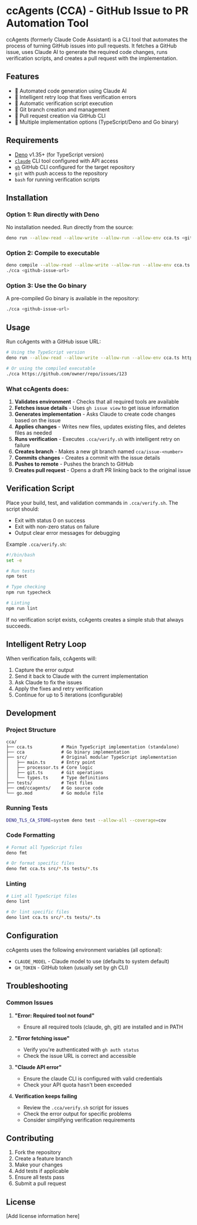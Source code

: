 # ccAgents (CCA) - GitHub Issue to PR Automation Tool

ccAgents (formerly Claude Code Assistant) is a CLI tool that automates the process of turning GitHub issues into pull requests. It fetches a GitHub issue, uses Claude AI to generate the required code changes, runs verification scripts, and creates a pull request with the implementation.

## Features

- 🤖 Automated code generation using Claude AI
- 🔄 Intelligent retry loop that fixes verification errors
- 🧪 Automatic verification script execution
- 🌿 Git branch creation and management
- 🔧 Pull request creation via GitHub CLI
- 📝 Multiple implementation options (TypeScript/Deno and Go binary)

## Requirements

- [Deno](https://deno.land/) v1.35+ (for TypeScript version)
- [`claude`](https://claude.ai) CLI tool configured with API access
- [`gh`](https://cli.github.com/) GitHub CLI configured for the target repository
- `git` with push access to the repository
- `bash` for running verification scripts

## Installation

### Option 1: Run directly with Deno

No installation needed. Run directly from the source:

```bash
deno run --allow-read --allow-write --allow-run --allow-env cca.ts <github-issue-url>
```

### Option 2: Compile to executable

```bash
deno compile --allow-read --allow-write --allow-run --allow-env cca.ts
./cca <github-issue-url>
```

### Option 3: Use the Go binary

A pre-compiled Go binary is available in the repository:

```bash
./cca <github-issue-url>
```

## Usage

Run ccAgents with a GitHub issue URL:

```bash
# Using the TypeScript version
deno run --allow-read --allow-write --allow-run --allow-env cca.ts https://github.com/owner/repo/issues/123

# Or using the compiled executable
./cca https://github.com/owner/repo/issues/123
```

### What ccAgents does:

1. **Validates environment** - Checks that all required tools are available
2. **Fetches issue details** - Uses `gh issue view` to get issue information
3. **Generates implementation** - Asks Claude to create code changes based on the issue
4. **Applies changes** - Writes new files, updates existing files, and deletes files as needed
5. **Runs verification** - Executes `.cca/verify.sh` with intelligent retry on failure
6. **Creates branch** - Makes a new git branch named `cca/issue-<number>`
7. **Commits changes** - Creates a commit with the issue details
8. **Pushes to remote** - Pushes the branch to GitHub
9. **Creates pull request** - Opens a draft PR linking back to the original issue

## Verification Script

Place your build, test, and validation commands in `.cca/verify.sh`. The script should:
- Exit with status 0 on success
- Exit with non-zero status on failure
- Output clear error messages for debugging

Example `.cca/verify.sh`:

```bash
#!/bin/bash
set -e

# Run tests
npm test

# Type checking
npm run typecheck

# Linting
npm run lint
```

If no verification script exists, ccAgents creates a simple stub that always succeeds.

## Intelligent Retry Loop

When verification fails, ccAgents will:
1. Capture the error output
2. Send it back to Claude with the current implementation
3. Ask Claude to fix the issues
4. Apply the fixes and retry verification
5. Continue for up to 5 iterations (configurable)

## Development

### Project Structure

```
cca/
├── cca.ts           # Main TypeScript implementation (standalone)
├── cca              # Go binary implementation
├── src/             # Original modular TypeScript implementation
│   ├── main.ts      # Entry point
│   ├── processor.ts # Core logic
│   ├── git.ts       # Git operations
│   └── types.ts     # Type definitions
├── tests/           # Test files
├── cmd/ccagents/    # Go source code
└── go.mod           # Go module file
```

### Running Tests

```bash
DENO_TLS_CA_STORE=system deno test --allow-all --coverage=cov
```

### Code Formatting

```bash
# Format all TypeScript files
deno fmt

# Or format specific files
deno fmt cca.ts src/*.ts tests/*.ts
```

### Linting

```bash
# Lint all TypeScript files
deno lint

# Or lint specific files
deno lint cca.ts src/*.ts tests/*.ts
```

## Configuration

ccAgents uses the following environment variables (all optional):
- `CLAUDE_MODEL` - Claude model to use (defaults to system default)
- `GH_TOKEN` - GitHub token (usually set by gh CLI)

## Troubleshooting

### Common Issues

1. **"Error: Required tool not found"**
   - Ensure all required tools (claude, gh, git) are installed and in PATH

2. **"Error fetching issue"**
   - Verify you're authenticated with `gh auth status`
   - Check the issue URL is correct and accessible

3. **"Claude API error"**
   - Ensure the claude CLI is configured with valid credentials
   - Check your API quota hasn't been exceeded

4. **Verification keeps failing**
   - Review the `.cca/verify.sh` script for issues
   - Check the error output for specific problems
   - Consider simplifying verification requirements

## Contributing

1. Fork the repository
2. Create a feature branch
3. Make your changes
4. Add tests if applicable
5. Ensure all tests pass
6. Submit a pull request

## License

[Add license information here]